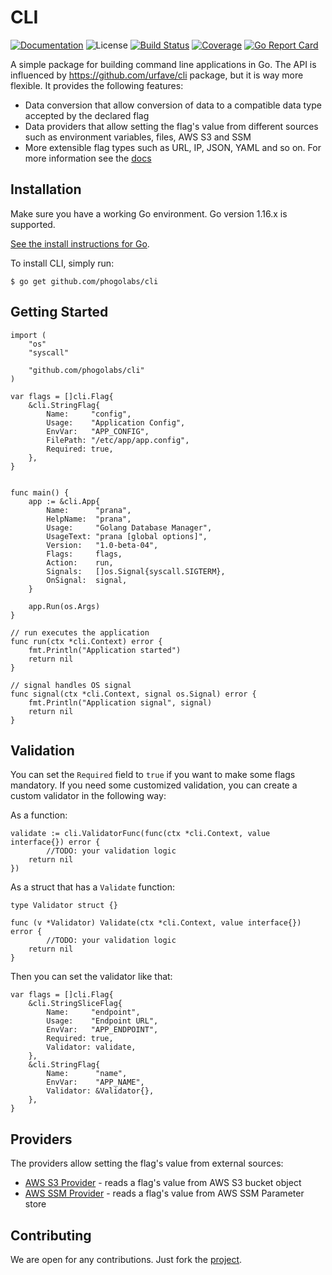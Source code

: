 # CLI

[![Documentation][godoc-img]][godoc-url]
![License][license-img]
[![Build Status][action-img]][action-url]
[![Coverage][codecov-img]][codecov-url]
[![Go Report Card][report-img]][report-url]

A simple package for building command line applications in Go. The API is
influenced by https://github.com/urfave/cli package, but it is way more
flexible. It provides the following features:

- Data conversion that allow conversion of data to a compatible data type accepted by the declared flag
- Data providers that allow setting the flag's value from different sources such as environment variables, files, AWS S3 and SSM
- More extensible flag types such as URL, IP, JSON, YAML and so on. For more information see the [docs][godoc-url]

## Installation

Make sure you have a working Go environment. Go version 1.16.x is supported.

[See the install instructions for Go](http://golang.org/doc/install.html).

To install CLI, simply run:

```
$ go get github.com/phogolabs/cli
```

## Getting Started

```golang
import (
	"os"
	"syscall"

	"github.com/phogolabs/cli"
)

var flags = []cli.Flag{
	&cli.StringFlag{
		Name:     "config",
		Usage:    "Application Config",
		EnvVar:   "APP_CONFIG",
		FilePath: "/etc/app/app.config",
		Required: true,
	},
}


func main() {
	app := &cli.App{
		Name:      "prana",
		HelpName:  "prana",
		Usage:     "Golang Database Manager",
		UsageText: "prana [global options]",
		Version:   "1.0-beta-04",
		Flags:     flags,
		Action:    run,
		Signals:   []os.Signal{syscall.SIGTERM},
		OnSignal:  signal,
	}

	app.Run(os.Args)
}

// run executes the application
func run(ctx *cli.Context) error {
	fmt.Println("Application started")
	return nil
}

// signal handles OS signal
func signal(ctx *cli.Context, signal os.Signal) error {
	fmt.Println("Application signal", signal)
	return nil
}
```

## Validation

You can set the `Required` field to `true` if you want to make some flags
mandatory. If you need some customized validation, you can create a custom
validator in the following way:

As a function:

```golang
validate := cli.ValidatorFunc(func(ctx *cli.Context, value interface{}) error {
        //TODO: your validation logic
	return nil
})
```

As a struct that has a `Validate` function:

``` golang
type Validator struct {}

func (v *Validator) Validate(ctx *cli.Context, value interface{}) error {
        //TODO: your validation logic
	return nil
}
```

Then you can set the validator like that:

```golang
var flags = []cli.Flag{
	&cli.StringSliceFlag{
		Name:     "endpoint",
		Usage:    "Endpoint URL",
		EnvVar:   "APP_ENDPOINT",
		Required: true,
		Validator: validate,
	},
	&cli.StringFlag{
		Name:      "name",
		EnvVar:    "APP_NAME",
		Validator: &Validator{},
	},
}
```

## Providers

The providers allow setting the flag's value from external sources:

- [AWS S3 Provider](./provider/aws/README.md#s3-provider) - reads a flag's value from AWS S3 bucket object
- [AWS SSM Provider](./provider/aws/README.md#ssm-provider) - reads a flag's value from AWS SSM Parameter store

## Contributing

We are open for any contributions. Just fork the
[project](https://github.com/phogolabs/cli).

[report-img]: https://goreportcard.com/badge/github.com/phogolabs/cli
[report-url]: https://goreportcard.com/report/github.com/phogolabs/cli
[codecov-url]: https://codecov.io/gh/phogolabs/cli
[codecov-img]: https://codecov.io/gh/phogolabs/cli/branch/master/graph/badge.svg
[action-img]: https://github.com/phogolabs/cli/workflows/main/badge.svg
[action-url]: https://github.com/phogolabs/cli/actions
[godoc-url]: https://godoc.org/github.com/phogolabs/cli
[godoc-img]: https://godoc.org/github.com/phogolabs/cli?status.svg
[license-img]: https://img.shields.io/badge/license-MIT-blue.svg
[software-license-url]: LICENSE
